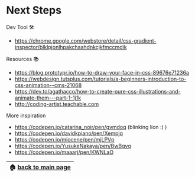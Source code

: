 # Next Steps

Dev Tool 🛠️  
* https://chrome.google.com/webstore/detail/css-gradient-inspector/blklpjonlhpakchaahdnkcjkfmccmdik  


Resources 📚  
* https://blog.prototypr.io/how-to-draw-your-face-in-css-89676e71236a  
* https://webdesign.tutsplus.com/tutorials/a-beginners-introduction-to-css-animation--cms-21068  
* https://dev.to/agathacco/how-to-create-pure-css-illustrations-and-animate-them---part-1-1j1k 
* http://coding-artist.teachable.com

More inspiration  
* https://codepen.io/catarina_noir/pen/gvmdoq (blinking lion :) )
* https://codepen.io/davidkpiano/pen/Xempjq  
* https://codepen.io/miocene/pen/mjLPVp  
* https://codepen.io/YusukeNakaya/pen/BwBgvq  
* https://codepen.io/maaarj/pen/KWNLaO  

|🏠 [back to main page](/README.md)|
|:--------------------------------:|
